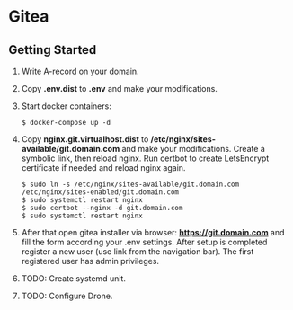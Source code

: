 # Gitea

## Getting Started

1. Write A-record on your domain.  
2. Copy **.env.dist** to **.env** and make your modifications.  
3. Start docker containers:  

       $ docker-compose up -d
       
4. Copy **nginx.git.virtualhost.dist** to **/etc/nginx/sites-available/git.domain.com** and make your modifications. Create a symbolic link, then reload nginx. Run certbot to create LetsEncrypt certificate if needed and reload nginx again.  

       $ sudo ln -s /etc/nginx/sites-available/git.domain.com /etc/nginx/sites-enabled/git.domain.com
       $ sudo systemctl restart nginx
       $ sudo certbot --nginx -d git.domain.com
       $ sudo systemctl restart nginx

5. After that open gitea installer via browser: **https://git.domain.com** and fill the form according your .env settings. After setup is completed register a new user (use link from the navigation bar). The first registered user has admin privileges.  
6. TODO: Create systemd unit.  
7. TODO: Configure Drone.  

